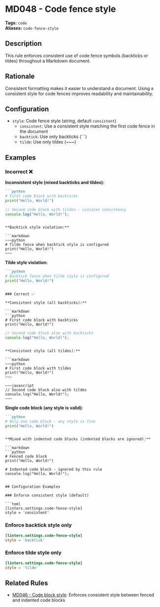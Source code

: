 # MD048 - Code fence style

**Tags:** `code`  
**Aliases:** `code-fence-style`

## Description

This rule enforces consistent use of code fence symbols (backticks or tildes) throughout a Markdown document.

## Rationale

Consistent formatting makes it easier to understand a document. Using a consistent style for code fences improves readability and maintainability.

## Configuration

- `style`: Code fence style (string, default `consistent`)
  - `consistent`: Use a consistent style matching the first code fence in the document
  - `backtick`: Use only backticks (```)
  - `tilde`: Use only tildes (~~~)

## Examples

### Incorrect ❌

**Inconsistent style (mixed backticks and tildes):**

```markdown
```python
# First code block with backticks
print("Hello, World!")
```

~~~javascript
// Second code block with tildes - violates consistency
console.log("Hello, World!");
~~~
```

**Backtick style violation:**

```markdown
~~~python
# Tilde fence when backtick style is configured
print("Hello, World!")
~~~
```

**Tilde style violation:**

```markdown
```python
# Backtick fence when tilde style is configured
print("Hello, World!")
```
```

### Correct ✅

**Consistent style (all backticks):**

```markdown
```python
# First code block with backticks
print("Hello, World!")
```

```javascript
// Second code block also with backticks
console.log("Hello, World!");
```
```

**Consistent style (all tildes):**

```markdown
~~~python
# First code block with tildes
print("Hello, World!")
~~~

~~~javascript
// Second code block also with tildes
console.log("Hello, World!");
~~~
```

**Single code block (any style is valid):**

```markdown
```python
# Only one code block - any style is fine
print("Hello, World!")
```
```

**Mixed with indented code blocks (indented blocks are ignored):**

```markdown
```python
# Fenced code block
print("Hello, World!")
```

    # Indented code block - ignored by this rule
    console.log("Hello, World!");
```

## Configuration Examples

### Enforce consistent style (default)

```toml
[linters.settings.code-fence-style]
style = 'consistent'
```

### Enforce backtick style only

```toml
[linters.settings.code-fence-style]
style = 'backtick'
```

### Enforce tilde style only

```toml
[linters.settings.code-fence-style]
style = 'tilde'
```

## Related Rules

- [MD046 - Code block style](md046.md): Enforces consistent style between fenced and indented code blocks
